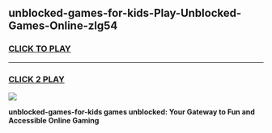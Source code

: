 
## unblocked-games-for-kids-Play-Unblocked-Games-Online-zlg54
<h3>
<a href="https://premium76.site?title=unblocked-games-for-kids&ref=24A">CLICK TO PLAY</a></h3>
<hr>

<h3>
<a href="https://premium76.site?title=unblocked-games-for-kids&ref=24A">CLICK 2 PLAY</a>
  
</h3>

<a href="https://premium76.site?title=unblocked-games-for-kids&ref=24A"><img src="https://clearcache.store/games.png"></a>


**unblocked-games-for-kids games unblocked: Your Gateway to Fun and Accessible Online Gaming**
